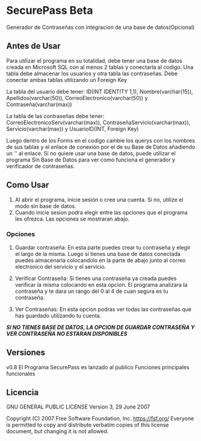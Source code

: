 # SecurePass Beta
Generador de Contraseñas con integracion de una base de datos(Opcional)

## Antes de Usar
Para utilizar el programa en su totalidad, debe tener una base de datos creada en Microsoft SQL con al menos 2 tablas y conectarla al codigo. Una tabla debe almacenar los usuarios y otra tabla las contraseñas. Debe conectar ambas tablas utilizando un Foreign Key

La tabla del usuario debe tener:
ID(INT IDENTITY 1,1), Nombre(varchar(15)), Apellidos(varchar(50)), CorreoElectronico(varchar(50)) y Contraseña(varchar(max))

La tabla de las contraseñas debe tener:
CorreoElectronicoServ(varchar(max)), ContraseñaServicio(varchar(max)), Servicio(varchar(max)) y UsuarioID(INT, Foreign Key)

Luego dentro de los Forms en el codigo cambie los querys con los nombres de sus tablas y el enlace de conexión por el de su Base de Datos añadiendo un '\' al enlace.
Si no quiere usar una base de datos, puede utilizar el programa Sin Base de Datos para ver como funciona el generador y verificador de contraseñas.

## Como Usar
1. Al abrir el programa, inicie sesión o cree una cuenta. Si no, utilize el modo sin base de datos.
2. Cuando inicie sesion podra elegir entre las opciones que el programa les ofrezca. Las opciones se mostraran abajo.
   
### Opciones
1. Guardar contraseña: En esta parte puedes crear tu contraseña y elegir el largo de la misma. Luego si tienes una base de datos conectada puedes almacenarla colocandolo en la parte de abajo junto al correo electronico del servicio y el servicio.

2. Verificar Contraseña: Si tienes una contraseña ya creada puedes verificar la misma colocando en esta opcion. El programa analizara la contraseña y te dara un rango del 0 al 4 de cuan segura es tu contraseña.

3. Ver Contraseñas: En esta opcion podras ver todas las contraseñas que has guardado utilizando tu cuenta.

***SI NO TIENES BASE DE DATOS, LA OPCION DE GUARDAR CONTRASEÑA Y VER CONTRASEÑA NO ESTARAN DISPONIBLES***

## Versiones 
v0.8
El Programa SecurePass es lanzado al publico
Funciones principales funcionales

## Licencia
GNU GENERAL PUBLIC LICENSE
Version 3, 29 June 2007

 Copyright (C) 2007 Free Software Foundation, Inc. https://fsf.org/
 Everyone is permitted to copy and distribute verbatim copies
 of this license document, but changing it is not allowed.
